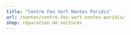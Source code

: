```yaml
---
title: "Centre Feu Vert Nantes Paridis"
url: /nantes/centre-feu-vert-nantes-paridis/
shop: réparation de voitures
---
```

